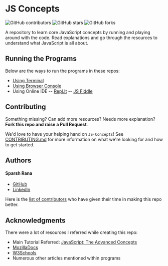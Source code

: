 # JS Concepts

![GitHub contributors](https://img.shields.io/github/contributors/madazz/JS-Concepts?style=social)
![GitHub stars](https://img.shields.io/github/stars/madazz/JS-Concepts?style=social)
![GitHub forks](https://img.shields.io/github/forks/madazz/JS-Concepts?style=social)

A repository to learn core JavaScript concepts by running and playing around with the code. Read explanations and go through the resources to understand what JavaScript is all about.


## Running the Programs

Below are the ways to run the programs in these repos:
- [Using Terminal](https://www.geeksforgeeks.org/how-do-you-run-javascript-script-through-the-terminal/)
- [Using Browser Console](https://developers.google.com/web/tools/chrome-devtools/console/javascript)
- Using Online IDE
-- [Repl.It](https://repl.it/)
-- [JS Fiddle](https://jsfiddle.net/)


## Contributing

Something missing? Can add more resources? Needs more explanation? **Fork this repo and raise a Pull Request**.

We'd love to have your helping hand on `JS-Concepts`! See [CONTRIBUTING.md] for more information on what we're looking for and how to get started.


## Authors

#### Sparsh Rana
* [GitHub]
* [LinkedIn]

Here is the [list of contributors][contributors] who have given their time in making this repo better.


## Acknowledgments

There were a lot of resources I referred while creating this repo:

* Main Tutorial Referred: [JavaScript: The Advanced Concepts](https://www.udemy.com/course/advanced-javascript-concepts/)
* [MozillaDocs](https://developer.mozilla.org/en-US/)
* [W3Schools](https://www.w3schools.com/js/)
* Numerous other articles mentioned within programs

[//]: # (HyperLinks)

[GitHub Repository]: https://github.com/MadaZZ/JS-Concepts
[CONTRIBUTING.md]: https://github.com/madazz/JS-Concepts/blob/master/CONTRIBUTING.md
[GitHub]: https://github.com/madazz
[LinkedIn]: https://www.linkedin.com/in/madazz
[contributors]: https://github.com/MadaZZ/JS-Concepts/graphs/contributors